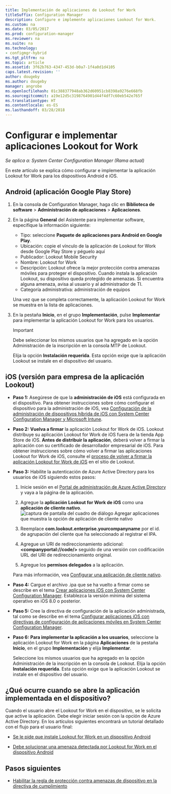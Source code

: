 ```yaml
---
title: Implementación de aplicaciones de Lookout for Work
titleSuffix: Configuration Manager
description: Configure e implemente aplicaciones Lookout for Work.
ms.custom: na
ms.date: 03/05/2017
ms.prod: configuration-manager
ms.reviewer: na
ms.suite: na
ms.technology:
- configmgr-hybrid
ms.tgt_pltfrm: na
ms.topic: article
ms.assetid: 3f62b763-4347-453d-b0a7-1f4a0d1d4105
caps.latest.revision: ''
author: dougeby
ms.author: dougeby
manager: angrobe
ms.openlocfilehash: 01c388377948ab362d60951cb8398a9276e668fb
ms.sourcegitcommit: a19e12d5c3198764901d44f4df7c60eb542e765f
ms.translationtype: HT
ms.contentlocale: es-ES
ms.lasthandoff: 03/28/2018
---
```

# <a name="configure-and-deploy-lookout-for-work-apps"></a>Configurar e implementar aplicaciones Lookout for Work

*Se aplica a: System Center Configuration Manager (Rama actual)*

En este artículo se explica cómo configurar e implementar la aplicación Lookout for Work para los dispositivos Android e iOS.

## <a name="android-google-play-store-app"></a>Android (aplicación Google Play Store)
1.  En la consola de Configuration Manager, haga clic en **Biblioteca de software** > **Administración de aplicaciones** > **Aplicaciones**.

2.  En la página **General** del Asistente para implementar software, especifique la información siguiente:  
    - Tipo: seleccione **Paquete de aplicaciones para Android en Google Play**.
    - Ubicación: copie el vínculo de la aplicación de Lookout for Work desde Google Play Store y péguelo aquí
    - Publicador: Lookout Mobile Security
    - Nombre: Lookout for Work
    - Descripción: Lookout ofrece la mejor protección contra amenazas móviles para proteger el dispositivo. Cuando instala la aplicación Lookout, su dispositivo queda protegido de amenazas. Si encuentra alguna amenaza, avisa al usuario y al administrador de TI.
    - Categoría administrativa: administración de equipos  

    Una vez que se completa correctamente, la aplicación Lookout for Work se muestra en la lista de aplicaciones.

3.  En la pestaña **Inicio**, en el grupo **Implementación**, pulse **Implementar** para implementar la aplicación Lookout for Work para los usuarios.   
    >[!IMPORTANT]  
    >Debe seleccionar los mismos usuarios que ha agregado en la opción Administración de la inscripción en la consola MTP de Lookout.  

    Elija la opción **Instalación requerida**. Esta opción exige que la aplicación Lookout se instale en el dispositivo del usuario.  



## <a name="ios-enterprise-signed-version-of-lookout-app"></a>iOS (versión para empresa de la aplicación Lookout)

- **Paso 1:** Asegúrese de que la **administración de iOS** está configurada en el dispositivo. Para obtener instrucciones sobre cómo configurar el dispositivo para la administración de iOS, vea [Configuración de la administración de dispositivos híbrida de iOS con System Center Configuration Manager y Microsoft Intune](/sccm/mdm/deploy-use/enroll-hybrid-ios-mac).

- **Paso 2:** **Vuelva a firmar** la aplicación Lookout for Work de iOS. Lookout distribuye su aplicación Lookout for Work de iOS fuera de la tienda App Store de iOS. **Antes de distribuir la aplicación**, deberá volver a firmar la aplicación con su certificado de desarrollador empresarial de iOS. Para obtener instrucciones sobre cómo volver a firmar las aplicaciones Lookout for Work de iOS, consulte el [proceso de volver a firmar la aplicación Lookout for Work de iOS](https://personal.support.lookout.com/hc/articles/114094038714) en el sitio de Lookout.


- **Paso 3:** Habilite la autenticación de Azure Active Directory para los usuarios de iOS siguiendo estos pasos:
  1.  Inicie sesión en el [Portal de administración de Azure Active Directory](https:/portal.azure.com) y vaya a la página de la aplicación.
  2.  Agregue la **aplicación Lookout for Work de iOS** como una **aplicación de cliente nativo**.
  ![captura de pantalla del cuadro de diálogo Agregar aplicaciones que muestra la opción de aplicación de cliente nativo](media/aad-add-app.png)

  3. Reemplace **com.lookout.enterprise.yourcompanyname** por el id. de agrupación del cliente que ha seleccionado al registrar el IPA.
  4.  Agregue un URI de redireccionamiento adicional: **&lt;companyportal://code/>** seguido de una versión con codificación URL del URI de redireccionamiento original.
  5.  Agregue los **permisos delegados** a la aplicación.

  Para más información, vea [Configurar una aplicación de cliente nativo](/azure/app-service/app-service-mobile-how-to-configure-active-directory-authentication#optional-configure-a-native-client-application).


- **Paso 4:** Cargue el archivo .ipa que se ha vuelto a firmar como se describe en el tema [Crear aplicaciones iOS con System Center Configuration Manager](/sccm/apps/get-started/creating-ios-applications). Establezca la versión mínima del sistema operativo en iOS 8.0 o posterior.


- **Paso 5:** Cree la directiva de configuración de la aplicación administrada, tal como se describe en el tema [Configurar aplicaciones iOS con directivas de configuración de aplicaciones móviles en System Center Configuration Manager](/sccm/apps/deploy-use/configure-ios-apps-with-app-configuration-policies).


- **Paso 6:** **Para implementar la aplicación a los usuarios**, seleccione la aplicación Lookout for Work en la página **Aplicaciones** de la pestaña **Inicio**, en el grupo **Implementación** y elija **Implementar**.

  Seleccione los mismos usuarios que ha agregado en la opción Administración de la inscripción en la consola de Lookout. Elija la opción **Instalación requerida**. Esta opción exige que la aplicación Lookout se instale en el dispositivo del usuario.



## <a name="what-happens-when-the-deployed-app-is-opened-on-the-device"></a>¿Qué ocurre cuando se abre la aplicación implementada en el dispositivo?

Cuando el usuario abre el Lookout for Work en el dispositivo, se le solicita que active la aplicación. Debe elegir iniciar sesión con la opción de Azure Active Directory. En los artículos siguientes encontrará un tutorial detallado con el flujo para el usuario final:

- [Se le pide que instale Lookout for Work en un dispositivo Android](/intune-user-help/you-are-prompted-to-install-lookout-for-work-android)

- [Debe solucionar una amenaza detectada por Lookout for Work en el dispositivo Android](/intune-user-help/you-need-to-resolve-a-threat-found-by-lookout-for-work-android)



## <a name="next-steps"></a>Pasos siguientes
- [Habilitar la regla de protección contra amenazas de dispositivo en la directiva de cumplimiento](enable-device-threat-protection-rule-compliance-policy.md)
